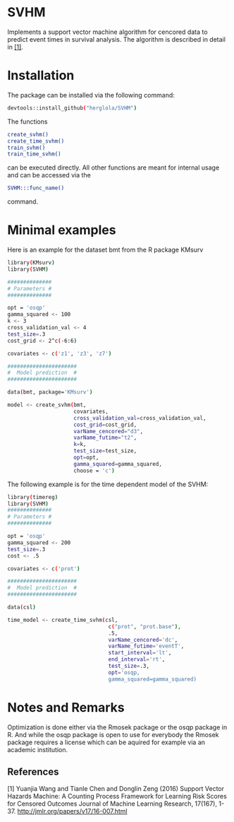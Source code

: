# SVHM
Implements a support vector machine algorithm for cencored data to predict event times in survival analysis. The algorithm is described in detail in [[1]](#1).

# Installation
The package can be installed via the following command:
```sh
devtools::install_github("herglola/SVHM")
```
The functions 
```sh
create_svhm()
create_time_svhm()
train_svhm()
train_time_svhm()
```
can be executed directly. All other functions are meant for internal usage and can be accessed via the 
```sh
SVHM:::func_name()
```
command.

# Minimal examples
Here is an example for the dataset bmt from the R package KMsurv

```sh
library(KMsurv)
library(SVHM)

##############
# Parameters #
##############

opt = 'osqp'
gamma_squared <- 100
k <- 3
cross_validation_val <- 4
test_size=.3
cost_grid <- 2^c(-6:6)

covariates <- c('z1', 'z3', 'z7')

######################
#  Model prediction  #
######################

data(bmt, package='KMsurv')

model <- create_svhm(bmt,
                     covariates,
                     cross_validation_val=cross_validation_val,
                     cost_grid=cost_grid,
                     varName_cencored="d3",
                     varName_futime="t2",
                     k=k,
                     test_size=test_size,
                     opt=opt,
                     gamma_squared=gamma_squared,
                     choose = 'c')
```
The following example is for the time dependent model of the SVHM:
```sh
library(timereg)
library(SVHM)
##############
# Parameters #
##############

opt = 'osqp'
gamma_squared <- 200
test_size=.3
cost <- .5

covariates <- c('prot')

######################
#  Model prediction  #
######################

data(csl)

time_model <- create_time_svhm(csl, 
                                c("prot", "prot.base"), 
                                .5, 
                                varName_cencored='dc',
                                varName_futime='eventT', 
                                start_interval='lt', 
                                end_interval='rt',
                                test_size=.3,
                                opt='osqp,
                                gamma_squared=gamma_squared)

```
# Notes and Remarks
Optimization is done either via the Rmosek package or the osqp package in R. And while the osqp package is open to use for everybody the Rmosek package requires a license which can be aquired for example via an academic institution.

## References
<a id="1">[1]</a> 
Yuanjia Wang and Tianle Chen and Donglin Zeng (2016)
Support Vector Hazards Machine: A Counting Process Framework for Learning Risk Scores for Censored Outcomes
Journal of Machine Learning Research, 17(167), 1-37.
http://jmlr.org/papers/v17/16-007.html
